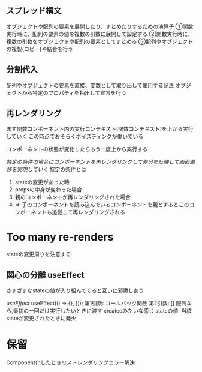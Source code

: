 ## スプレッド構文

オブジェクトや配列の要素を展開したり、まとめたりするための演算子
①関数実行時に、配列の要素の値を複数の引数に展開して設定する
②関数実行時に、複数の引数をオブジェクトや配列の要素としてまとめる
③配列やオブジェクトの複製(コピー)や結合を行う



## 分割代入

配列やオブジェクトの要素を直接、変数として取り出して使用する記法
オブジェクトから特定のプロパティを抽出して宣言を行う

## 再レンダリング

まず関数コンポーネント内の実行コンテキスト(関数コンテキスト)を上から実行していく
この時点でおそらくホイスティングが働いている

コンポーネントの状態が変化したらもう一度上から実行する

*特定の条件の場合にコンポーネントを再レンダリングして差分を反映して画面遷移を実現していく*
特定の条件とは

1. stateの変更があった時
2. propsの中身が変わった場合
3. 親のコンポーネントが再レンダリングされた場合 
4. => 子のコンポーネントを読み込んでいるコンポーネントを親とするとこのコンポーネントも追従して再レンダリングされる


# Too many re-renders

stateの変更周りを注意する

## 関心の分離 useEffect

さまざまなstateの値が入り組んでくると互いに邪魔しあう

*useEffect*
useEffect(() => {}, []);
第1引数: コールバック関数
第2引数:
        [] 配列なら,最初の一回だけ実行したいときに渡す createdみたいな感じ
        stateの値: 当該stateが変更されたときに発火



# 保留
Component化したときリストレンダリングエラー解決